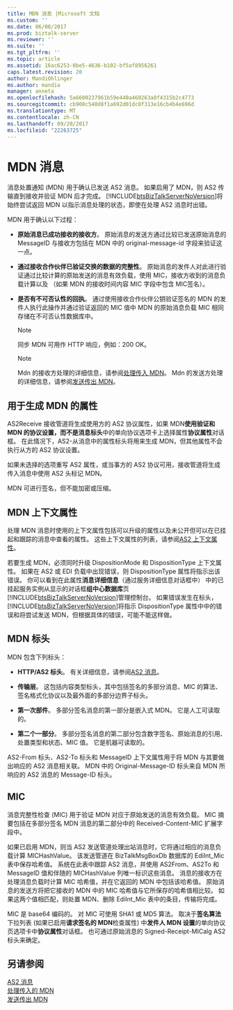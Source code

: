 ```yaml
---
title: MDN 消息 |Microsoft 文档
ms.custom: ''
ms.date: 06/08/2017
ms.prod: biztalk-server
ms.reviewer: ''
ms.suite: ''
ms.tgt_pltfrm: ''
ms.topic: article
ms.assetid: 16ac6253-0be5-4636-b102-bf5af8956261
caps.latest.revision: 20
author: MandiOhlinger
ms.author: mandia
manager: anneta
ms.openlocfilehash: 5a6600237961b59e440a460263a8f4315b2c4773
ms.sourcegitcommit: cb908c540d8f1a692d01dc8f313e16cb4b4e696d
ms.translationtype: MT
ms.contentlocale: zh-CN
ms.lasthandoff: 09/20/2017
ms.locfileid: "22263725"
---
```

# <a name="mdn-messages"></a>MDN 消息
消息处置通知 (MDN) 用于确认已发送 AS2 消息。 如果启用了 MDN，则 AS2 传输直到接收并验证 MDN 后才完成。 [!INCLUDE[btsBizTalkServerNoVersion](../includes/btsbiztalkservernoversion-md.md)]将始终尝试返回 MDN 以指示消息处理的状态，即使在处理 AS2 消息时出错。  
  
 MDN 用于确认以下过程：  
  
-   **原始消息已成功接收的接收方**。 原始消息的发送方通过比较已发送原始消息的 MessageID 与接收方包括在 MDN 中的 original-message-id 字段来验证这一点。  
  
-   **通过接收合作伙伴已验证交换的数据的完整性**。 原始消息的发件人对此进行验证通过比较计算的原始发送的消息有效负载，使用 MIC，接收方收到的消息负载计算以及 （如果 MDN 的接收时间内容 MIC 字段中包含 MIC签名）。  
  
-   **是否有不可否认性的回执**。 通过使用接收合作伙伴公钥验证签名的 MDN 的发件人执行此操作并通过验证返回的 MIC 值中 MDN 的原始消息负载 MIC 相同存储在不可否认性数据库中。  
  
    > [!NOTE]
    >  同步 MDN 可用作 HTTP 响应，例如：200 OK。  
  
    > [!NOTE]
    >  Mdn 的接收方处理的详细信息，请参阅[处理传入 MDN](../core/processing-an-incoming-mdn.md)。 Mdn 的发送方处理的详细信息，请参阅[发送传出 MDN](../core/sending-an-outgoing-mdn.md)。  
  
## <a name="properties-used-to-generate-the-mdn"></a>用于生成 MDN 的属性  
 AS2Receive 接收管道将生成使用方的 AS2 协议属性，如果 MDN**使用验证和 MDN 的协议设置，而不是消息标头**中的单向协议选项卡上选择属性**协议属性**对话框。 在此情况下，AS2-从消息中的属性标头将用来生成 MDN，但其他属性不会执行从方的 AS2 协议设置。  
  
 如果未选择的选项重写 AS2 属性，或当事方的 AS2 协议可用，接收管道将生成传入消息中使用 AS2 头标记 MDN。  
  
 MDN 可进行签名，但不能加密或压缩。  
  
## <a name="mdn-context-properties"></a>MDN 上下文属性  
 处理 MDN 消息时使用的上下文属性包括可以升级的属性以及未公开但可以在已挂起和跟踪的消息中查看的属性。 这些上下文属性的列表，请参阅[AS2 上下文属性](../core/as2-context-properties.md)。  
  
 若要生成 MDN，必须同时升级 DispositionMode 和 DispositionType 上下文属性。 如果在 AS2 或 EDI 负载中出现错误，则 DispositionType 属性将指示出该错误。 你可以看到在此属性**消息详细信息**（通过服务详细信息对话框中） 中的已挂起服务实例从显示的对话框**组中心数据库**页[!INCLUDE[btsBizTalkServerNoVersion](../includes/btsbiztalkservernoversion-md.md)]管理控制台。 如果错误发生在标头，[!INCLUDE[btsBizTalkServerNoVersion](../includes/btsbiztalkservernoversion-md.md)]将指示 DispositionType 属性中中的错误和将尝试发送 MDN，但根据具体的错误，可能不能这样做。  
  
## <a name="mdn-headers"></a>MDN 标头  
 MDN 包含下列标头：  
  
-   **HTTP/AS2 标头**。 有关详细信息，请参阅[AS2 消息](../core/as2-messages.md)。  
  
-   **传输层**。 这包括内容类型标头，其中包括签名的多部分消息、MIC 的算法、签名格式化协议以及最外面的多部分边界子标头。  
  
-   **第一次部件**。 多部分签名消息的第一部分是嵌入式 MDN。 它是人工可读取的。  
  
-   **第二个一部分**。 多部分签名消息的第二部分包含数字签名、原始消息的引用、处置类型和状态、MIC 值。 它是机器可读取的。  
  
 AS2-From 标头、AS2-To 标头和 MessageID 上下文属性用于将 MDN 与其要做出响应的 AS2 消息相关联。 MDN 中的 Original-Message-ID 标头来自 MDN 所响应的 AS2 消息的 Message-ID 标头。  
  
## <a name="mic"></a>MIC  
 消息完整性检查 (MIC) 用于验证 MDN 对应于原始发送的消息有效负载。 MIC 摘要包括在多部分签名 MDN 消息的第二部分中的 Received-Content-MIC 扩展字段中。  
  
 如果已启用 MDN，则当 AS2 发送管道处理出站消息时，它将通过相应的消息负载计算 MICHashValue。 该发送管道在 BizTalkMsgBoxDb 数据库的 EdiInt_Mic 表中保存哈希值。 系统在此表中跟踪 AS2 消息，并使用 AS2From、AS2To 和 MessageID 值和伴随的 MICHashValue 列唯一标识这些消息。 消息的接收方在处理消息负载时计算 MIC 哈希值，并在它返回的 MDN 中包括该哈希值。 原始消息的发送方将把它接收的 MDN 中的 MIC 哈希值与它所保存的哈希值相比较。 如果这两个值相匹配，则处置 MDN、删除 EdiInt_Mic 表中的条目，传输将完成。  
  
 MIC 是 base64 编码的。 对 MIC 可使用 SHA1 或 MD5 算法。 取决于**签名算法**下拉列表 (如果已启用**请求签名的 MDN**检查属性) 中**发件人 MDN 设置**的单向协议页选项卡中**协议属性**对话框。 也可通过原始消息的 Signed-Receipt-MICalg AS2 标头来确定。  
  
## <a name="see-also"></a>另请参阅  
 [AS2 消息](../core/as2-messages.md)   
 [处理传入的 MDN](../core/processing-an-incoming-mdn.md)   
 [发送传出 MDN](../core/sending-an-outgoing-mdn.md)